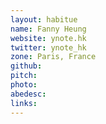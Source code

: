 ```yaml
---
layout: habitue
name: Fanny Heung
website: ynote.hk
twitter: ynote_hk
zone: Paris, France
github: 
pitch: 
photo: 
abedesc: 
links:
---
```

